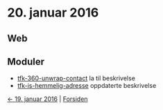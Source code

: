 # 20. januar 2016

## Web

## Moduler
- [tfk-360-unwrap-contact](https://github.com/telemark/tfk-360-unwrap-contact) la til beskrivelse
- [tfk-is-hemmelig-adresse](https://github.com/telemark/tfk-is-hemmelig-adresse) oppdaterte beskrivelse

[<- 19. januar 2016](2016-01-19.md)  |  [Forsiden](../index.md)
